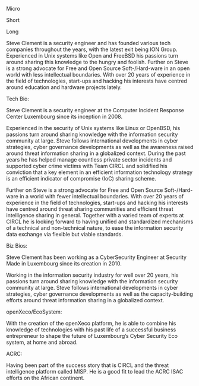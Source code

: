 Micro

Short

Long

Steve Clement is a security engineer and has founded various tech companies throughout the years, with the latest exit being ION Group.
Experienced in Unix systems like Open and FreeBSD his passions turn around sharing this knowledge to the hungry and foolish.
Further on Steve is a strong advocate for Free and Open Source Soft-/Hard-ware in an open world with less intellectual boundaries.
With over 20 years of experience in the field of technologies, start-ups and hacking his interests have centred around education and hardware projects lately.


Tech Bio:

Steve Clement is a security engineer at the Computer Incident Response Center Luxembourg since its inception in 2008.
 
Experienced in the security of Unix systems like Linux or OpenBSD, his passions turn around sharing knowledge with the information security community at large. Steve follows international developments in cyber strategies, cyber governance developments as well as the awareness raised around threat information sharing in a globalized context. During the past years he has helped manage countless private sector incidents and supported cyber crime victims with Team CIRCL and solidified his conviction that a key element in an efficient information technology strategy is an efficient indicator of compromise (IoC) sharing scheme.
 
Further on Steve is a strong advocate for Free and Open Source Soft-/Hard-ware in a world with fewer intellectual boundaries. With over 20 years of experience in the field of technologies, start-ups and hacking his interests have centred around threat sharing communities and efficient threat intelligence sharing in general. Together with a varied team of experts at CIRCL he is looking forward to having unified and standardized mechanisms of a technical and non-technical nature, to ease the information security data exchange via flexible but viable standards.

Biz Bios:

Steve Clement has been working as a CyberSecurity Engineer at Security Made in Luxembourg since its creation in 2010.

Working in the information security industry for well over 20 years, his passions turn around sharing knowledge with the information security community at large.
Steve follows international developments in cyber strategies, cyber governance developments as well as the capacity-building efforts around threat information sharing in a globalized context.

openXeco/EcoSystem:

With the creation of the openXeco platform, he is able to combine his knowledge of technologies with his past life of a successful business entrepreneur to shape the future of Luxembourg’s Cyber Security Eco system, at home and abroad.

ACRC:

Having been part of the success story that is CIRCL and the threat intelligence platform called MISP. He is a good fit to lead the ACRC ISAC efforts on the African continent.
